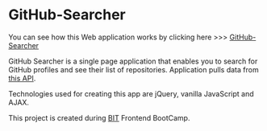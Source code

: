 # GitHub-Searcher

You can see how this Web application works by clicking here >>> [GitHub-Searcher](https://slobodanstojkovic.github.io/GitHub-Searcher/)

GitHub Searcher is a single page application that enables you to search for GitHub profiles and see their list of repositories. Application pulls data from [this API](https://docs.github.com/en/rest). 

Technologies used for creating this app are jQuery, vanilla JavaScript and AJAX.

This project is created during [BIT](https://www.bgit.rs/en/) Frontend BootCamp.